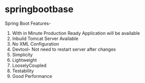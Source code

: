 # springbootbase

Spring Boot Features-  

1. With in Minute Production Ready Application will be available
2. Inbuild Tomcat Server Available
3. No XML Configuration
4. Devtool- Not need to restart server after changes
5. Simplicity
6. Lightweight
7. LooselyCoupled
8. Testability
9. Good Performance
